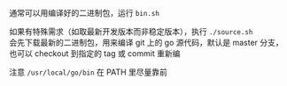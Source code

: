通常可以用编译好的二进制包，运行 `bin.sh`

如果有特殊需求（如取最新开发版本而非稳定版本），执行 `./source.sh`    
会先下载最新的二进制包，用来编译 git 上的 go 源代码，默认是 master 分支，也可以 checkout 到指定的 tag 或 commit 重新编

注意 `/usr/local/go/bin` 在 PATH 里尽量靠前
